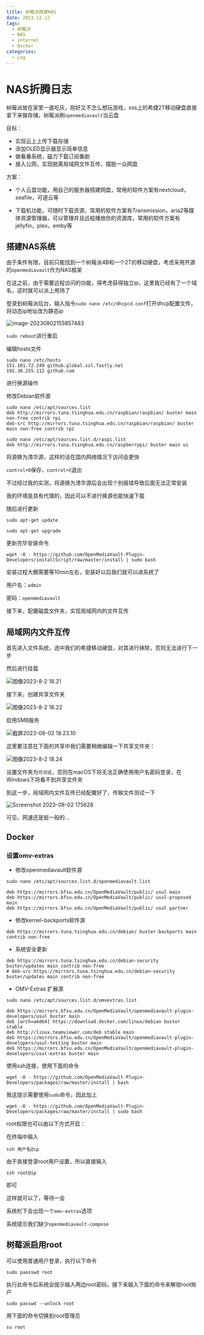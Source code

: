 ```yaml
---
title: 树莓派搭建NAS 
date: 2023-12-12
tags: 
  - 树莓派 
  - NAS 
  - internet 
  - Docker
categories: 
  - Log
---
```

# NAS折腾日志

树莓派放在家里一直吃灰，刚好又不怎么想玩游戏，xss上的希捷2T移动硬盘直接拿下来做存储，树莓派刷`openmediavault`当云盘

目标：

- 实现云上上传下载存储
- 添加OLED显示器显示简单信息
- 做看番系统，磁力下载订阅番剧
- 接入公网，实现脱离局域网文件互传，摆脱一众网盘

方案：

- 个人云盘功能，用自己的服务器搭建网盘，常用的软件方案有nextcloud，seafile，可道云等

- 下载机功能，可随时下载资源，常用的软件方案有Transmission，aria2等媒体资源管理器，可以管理并且远程播放你的资源库，常用的软件方案有jellyfin，plex，emby等

## 搭建NAS系统

由于条件有限，目前只能找到一个树莓派4B和一个2T的移动硬盘，考虑采用开源的`openmediavault`作为NAS框架

在这之前，由于需要远程访问的功能，得考虑获得独立ip，这里我已经有了一个域名，这时就可以派上用场了

登录到树莓派后台，输入指令`sudo nano /etc/dhcpcd.conf`打开dhcp配置文件，将动态ip地址改为静态ip

![image-20230802155857483](https://mdstore.oss-cn-beijing.aliyuncs.com/image-20230802155857483.png)

`sudo reboot`进行重启



编辑hosts文件

```shell
sudo nano /etc/hosts
151.101.72.249 github.global.ssl.fastly.net
192.30.255.112 github.com
```



进行换源操作

修改Debian软件源

```shell
sudo nano /etc/apt/sources.list
deb http://mirrors.tuna.tsinghua.edu.cn/raspbian/raspbian/ buster main non-free contrib rpi
deb-src http://mirrors.tuna.tsinghua.edu.cn/raspbian/raspbian/ buster main non-free contrib rpi
```



```shell
sudo nano /etc/apt/sources.list.d/raspi.list
deb http://mirrors.tuna.tsinghua.edu.cn/raspberrypi/ buster main ui
```

将源换为清华源，这样的话在国内网络情况下访问会更快

`control+O`保存，`control+X`退出



不过经过我的实测，将源换为清华源后会出现个别报错导致后面无法正常安装

我的环境是具有代理的，因此可以不进行换源也能快速下载



随后进行更新

`sudo apt-get update`

`sudo apt-get upgrade`

更新完毕安装命令

```shell
wget -O - https://github.com/OpenMediaVault-Plugin-Developers/installScript/raw/master/install | sudo bash
```



安装过程大概需要等10min左右，安装好以后我们就可以进系统了

用户名：`admin`

密码：`openmediavault`

接下来，配置磁盘文件夹，实现局域网内的文件互传

## 局域网内文件互传

首先进入文件系统，选中我们的希捷移动硬盘，对其进行抹除，否则无法进行下一步

然后进行挂载

![图像2023-8-2 18.21](https://mdstore.oss-cn-beijing.aliyuncs.com/%E5%9B%BE%E5%83%8F2023-8-2%2018.21.jpg)

接下来，创建共享文件夹

![图像2023-8-2 18.22](https://mdstore.oss-cn-beijing.aliyuncs.com/%E5%9B%BE%E5%83%8F2023-8-2%2018.22.jpg)

启用SMB服务

![截屏2023-08-02 18.23.10](https://mdstore.oss-cn-beijing.aliyuncs.com/%E6%88%AA%E5%B1%8F2023-08-02%2018.23.10.png)

这里要注意在下面的共享中我们需要稍微编辑一下共享文件夹：

![图像2023-8-2 18.24](https://mdstore.oss-cn-beijing.aliyuncs.com/%E5%9B%BE%E5%83%8F2023-8-2%2018.24.jpg)

设置文件夹为`可浏览`，否则在macOS下将无法正确使用用户名密码登录，在Windows下将看不到共享文件夹

到这一步，局域网内文件互传已经配置好了，传输文件测试一下

![Screenshot 2023-08-02 175628](https://mdstore.oss-cn-beijing.aliyuncs.com/Screenshot%202023-08-02%20175628.png)

可见，网速还是挺一般的…

## Docker

### 设置omv-extras

- 修改openmediavault软件源

```shell
sudo nano /etc/apt/sources.list.d/openmediavault.list

deb https://mirrors.bfsu.edu.cn/OpenMediaVault/public/ usul main
deb https://mirrors.bfsu.edu.cn/OpenMediaVault/public/ usul-proposed main
deb https://mirrors.bfsu.edu.cn/OpenMediaVault/public/ usul partner
```

- 修改kernel-backports软件源

```shell
deb https://mirrors.tuna.tsinghua.edu.cn/debian/ buster-backports main contrib non-free
```

- 系统安全更新

```shell
deb https://mirrors.tuna.tsinghua.edu.cn/debian-security buster/updates main contrib non-free
# deb-src https://mirrors.tuna.tsinghua.edu.cn/debian-security buster/updates main contrib non-free
```

- OMV-Extras 扩展源

```shell
sudo nano /etc/apt/sources.list.d/omvextras.list

deb https://mirrors.bfsu.edu.cn/OpenMediaVault/openmediavault-plugin-developers/usul buster main
deb [arch=amd64] https://download.docker.com/linux/debian buster stable
deb http://linux.teamviewer.com/deb stable main
deb https://mirrors.bfsu.edu.cn/OpenMediaVault/openmediavault-plugin-developers/usul-testing buster main
deb https://mirrors.bfsu.edu.cn/OpenMediaVault/openmediavault-plugin-developers/usul-extras buster main
```



使用ssh连接，使用下面的命令

````shell
wget -O - https://github.com/OpenMediaVault-Plugin-Developers/packages/raw/master/install | bash
````

我这提示需要使用`sudo`命令，因此加上

````shell
wget -O - https://github.com/OpenMediaVault-Plugin-Developers/packages/raw/master/install | sudo bash
````

root权限也可以由以下方式开启：

在终端中输入

```shell
ssh 用户名@ip
```

由于直接登录root用户设置，所以直接输入

```shell
ssh root@ip
```

即可

这样就可以了，等待一会

系统栏下会出现一个`omv-extras`选项

系统提示我们缺少`openmediavault-compose`

## 树莓派启用root

可以使用普通用户登录，执行以下命令

```shell
sudo paasswd root
```

执行此命令后系统会提示输入两边root密码，接下来输入下面的命令来解锁root账户

```shell
sudo passwd --unlock root
```

用下面的命令切换到root管理员

```shell
su root
```

